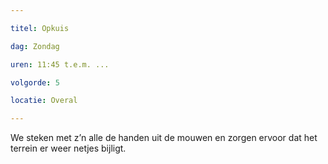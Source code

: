 ```yaml
---

titel: Opkuis

dag: Zondag

uren: 11:45 t.e.m. ...

volgorde: 5

locatie: Overal

---
```


We steken met z’n alle de handen uit de mouwen en zorgen ervoor dat het terrein er weer netjes bijligt.
